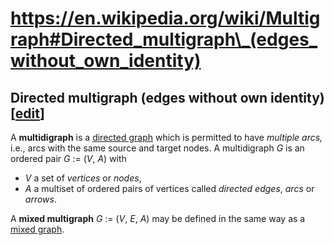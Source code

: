 # https://en.wikipedia.org/wiki/Multigraph#Directed_multigraph\_(edges_without_own_identity)

## <span id="Directed_multigraph_.28edges_without_own_identity.29"></span><span id="Directed_multigraph_(edges_without_own_identity)" class="mw-headline">Directed multigraph (edges without own identity)</span><span class="mw-editsection"><span class="mw-editsection-bracket">\[</span>[edit](/w/index.php?title=Multigraph&action=edit&section=1 "Edit section: Directed multigraph (edges without own identity)")<span class="mw-editsection-bracket">\]</span></span>

A **multidigraph** is a [directed
graph](/wiki/Directed_graph "Directed graph") which is permitted to have
*multiple arcs,* i.e., arcs with the same source and target nodes. A
multidigraph *G* is an ordered pair *G* := (*V*, *A*) with

- *V* a set of *vertices* or *nodes*,
- *A* a multiset of ordered pairs of vertices called *directed edges*,
  *arcs* or *arrows*.

A **mixed multigraph** *G* := (*V*, *E*, *A*) may be defined in the same
way as a [mixed graph](/wiki/Mixed_graph "Mixed graph").

